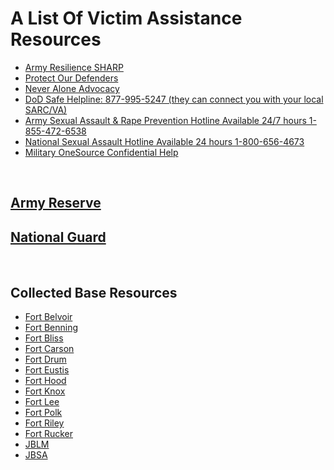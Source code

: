 <h1>A List Of Victim Assistance Resources</h1>

<ul>
  <li><a href="https://www.armyresilience.army.mil/sharp/pages/assaulted.html">Army Resilience SHARP</a></li>
  <li><a href="https://www.protectourdefenders.com/">Protect Our Defenders</a></li>
  <li><a href="https://neveraloneadvocacy.org/">Never Alone Advocacy</a></li>
  <li><a href="tel:+18779955247">DoD Safe Helpline: 877-995-5247 (they can connect you with your local SARC/VA)</a></li>
  <li><a href="tel:+18554726538">Army Sexual Assault & Rape Prevention Hotline Available 24/7 hours 1-855-472-6538</a></li>
  <li><a href="tel:+18006564673">National Sexual Assault Hotline Available 24 hours 1-800-656-4673</a></li>
  <li><a href="https://www.militaryonesource.mil/confidential-help/">Military OneSource Confidential Help</a></li>

</ul><br>

<h2><a href="https://github.com/mrcodelab/UnitVictimAdvocate/blob/main/main/BaseResources/ArmyReserve.md">Army Reserve</a></h2>


<h2><a href="https://github.com/mrcodelab/UnitVictimAdvocate/blob/main/main/BaseResources/NationalGuard.md">National Guard</a></h2>
<br>

<h2>Collected Base Resources</h2>
<ul>
  <li><a href="https://github.com/mrcodelab/UnitVictimAdvocate/blob/main/main/BaseResources/Fort_Belvoir.md">Fort Belvoir</a></li>
  <li><a href="https://github.com/mrcodelab/UnitVictimAdvocate/blob/main/main/BaseResources/Fort_Benning.md">Fort Benning</a></li>
  <li><a href="https://github.com/mrcodelab/UnitVictimAdvocate/blob/main/main/BaseResources/Fort_Bliss.md">Fort Bliss</a></li>
  <li><a href="https://github.com/mrcodelab/UnitVictimAdvocate/blob/main/main/BaseResources/Fort_Carson.md">Fort Carson</a></li>
  <li><a href="https://github.com/mrcodelab/UnitVictimAdvocate/blob/main/main/BaseResources/Fort_Drum.md">Fort Drum</a></li>
  <li><a href="https://github.com/mrcodelab/UnitVictimAdvocate/blob/main/main/BaseResources/Fort_Eustiss.md">Fort Eustis</a></li>
  <li><a href="https://github.com/mrcodelab/UnitVictimAdvocate/blob/main/main/BaseResources/Fort_Hood.md">Fort Hood</a></li>
  <li><a href="https://github.com/mrcodelab/UnitVictimAdvocate/blob/main/main/BaseResources/Fort_Knox.md">Fort Knox</a></li>
  <li><a href="https://github.com/mrcodelab/UnitVictimAdvocate/blob/main/main/BaseResources/Fort_Lee.md">Fort Lee</a></li>
  <li><a href="https://github.com/mrcodelab/UnitVictimAdvocate/blob/main/main/BaseResources/Fort_Polk.md">Fort Polk</a></li>
  <li><a href="https://github.com/mrcodelab/UnitVictimAdvocate/blob/main/main/BaseResources/Fort_Riley.md">Fort Riley</a></li>
  <li><a href="https://github.com/mrcodelab/UnitVictimAdvocate/blob/main/main/BaseResources/Fort_Rucker.md">Fort Rucker</a></li>
  <li><a href="https://github.com/mrcodelab/UnitVictimAdvocate/blob/main/main/BaseResources/JBLM.md">JBLM</a></li>
  <li><a href="https://github.com/mrcodelab/UnitVictimAdvocate/blob/main/main/BaseResources/JBSA.md">JBSA</a></li>

</ul>
